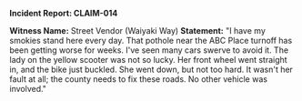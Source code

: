 **Incident Report: CLAIM-014**

**Witness Name:** Street Vendor (Waiyaki Way)
**Statement:**
"I have my smokies stand here every day. That pothole near the ABC Place turnoff has been getting worse for weeks. I've seen many cars swerve to avoid it. The lady on the yellow scooter was not so lucky. Her front wheel went straight in, and the bike just buckled. She went down, but not too hard. It wasn't her fault at all; the county needs to fix these roads. No other vehicle was involved."
